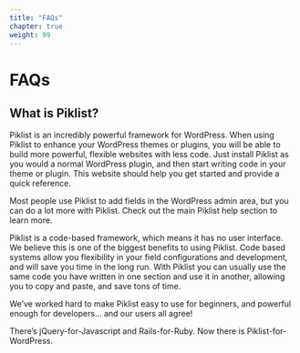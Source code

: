 ```yaml
---
title: "FAQs"
chapter: true
weight: 99
---
```

# FAQs

## What is Piklist?
Piklist is an incredibly powerful framework for WordPress. When using Piklist to enhance your WordPress themes or plugins, you will be able to build more powerful, flexible websites with less code. Just install Piklist as you would a normal WordPress plugin, and then start writing code in your theme or plugin. This website should help you get started and provide a quick reference.

Most people use Piklist to add fields in the WordPress admin area, but you can do a lot more with Piklist. Check out the main Piklist help section to learn more.

Piklist is a code-based framework, which means it has no user interface. We believe this is one of the biggest benefits to using Piklist. Code based systems allow you flexibility in your field configurations and development, and will save you time in the long run. With Piklist you can usually use the same code you have written in one section and use it in another, allowing you to copy and paste, and save tons of time.

We’ve worked hard to make Piklist easy to use for beginners, and powerful enough for developers… and our users all agree!

There’s jQuery-for-Javascript and Rails-for-Ruby. Now there is Piklist-for-WordPress.
